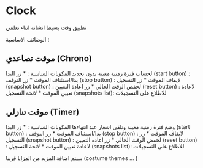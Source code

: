 # Clock
تطبيق وقت بسيط انشاته اتناء تعلمي 

الوضائف الاساسية :

##  موقت تصاعدي (Chrono) 
لحساب فترة زمنية معينة بدون تحديد
  المكونات الساسية :
    * زر البدا (start button)      : بدا/استئناف الموقت
    * زر التوقف (stop button)      : لايقاف الموقت
    * زر التسجيل (snapshot button) : لحفض الوقت الحالي
    * زر اعادة التعيين (reset button) : لاعادة تعيين الموقت 
    * لائحة التسجيل (snapshots list): للاطلاع على التسجيلات 

## موقت تنازلي (Timer)
وضع فترة زمنية معينة وتلقي اشعار عند انتهاءها
  المكونات الساسية :
    * زر البدا (start button)      : بدا/استئناف الموقت
    * زر التوقف (stop button)      : لايقاف الموقت
    * زر التسجيل (snapshot button) : لحفض الوقت الحالي
    * زر اعادة التعيين (reset button) : لاعادة تعيين الموقت 
    * لائحة التسجيل (snapshots list): للاطلاع على التسجيلات 

سيتم اضافة المزيد من المزايا قريبا (costume themes ... )

